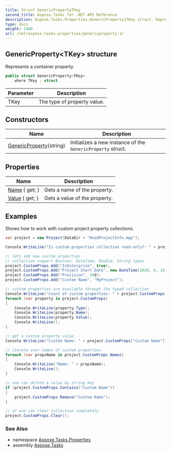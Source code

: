 ```yaml
---
title: Struct GenericPropertyTKey
second_title: Aspose.Tasks for .NET API Reference
description: Aspose.Tasks.Properties.GenericProperty1TKey struct. Represents a container property
type: docs
weight: 1460
url: /net/aspose.tasks.properties/genericproperty-1/
---
```

## GenericProperty&lt;TKey&gt; structure

Represents a container property.

```csharp
public struct GenericProperty<TKey>
    where TKey : struct
```

| Parameter | Description |
| --- | --- |
| TKey | The type of property value. |

## Constructors

| Name | Description |
| --- | --- |
| [GenericProperty](genericproperty/)(string) | Initializes a new instance of the `GenericProperty` struct. |

## Properties

| Name | Description |
| --- | --- |
| [Name](../../aspose.tasks.properties/genericproperty-1/name/) { get; } | Gets a name of the property. |
| [Value](../../aspose.tasks.properties/genericproperty-1/value/) { get; } | Gets a value of the property. |

## Examples

Shows how to work with custom project property collections.

```csharp
var project = new Project(DataDir + "ReadProjectInfo.mpp");

Console.WriteLine("Is custom properties collection read-only?: " + project.CustomProps.IsReadOnly);

// lets add new custom properties
// collection support Boolean, DateTime, Double, String types
project.CustomProps.Add("IsEnterprise", true);
project.CustomProps.Add("Project Start Date", new DateTime(2020, 4, 16, 8, 0, 0));
project.CustomProps.Add("Precision", 10d);
project.CustomProps.Add("Custom Name", "MyProject");

// custom properties are available through the typed collection
Console.WriteLine("Count of custom properties: " + project.CustomProps.Count);
foreach (var property in project.CustomProps)
{
    Console.WriteLine(property.Type);
    Console.WriteLine(property.Name);
    Console.WriteLine(property.Value);
    Console.WriteLine();
}

// get a custom property value
Console.WriteLine("Custom Name: " + project.CustomProps["Custom Name"]);

// iterate over names of custom properties
foreach (var propsName in project.CustomProps.Names)
{
    Console.WriteLine("Name: " + propsName);
    Console.WriteLine();
}

// one can delete a value by string key
if (project.CustomProps.Contains("Custom Name"))
{
    project.CustomProps.Remove("Custom Name");
}

// or one can clear collection completely
project.CustomProps.Clear();
```

### See Also

* namespace [Aspose.Tasks.Properties](../../aspose.tasks.properties/)
* assembly [Aspose.Tasks](../../)



